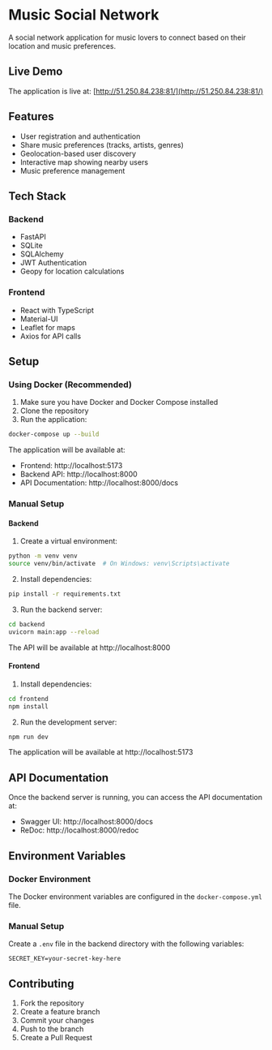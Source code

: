 # Music Social Network

A social network application for music lovers to connect based on their location and music preferences.

## Live Demo

The application is live at: [http://51.250.84.238:81/](http://51.250.84.238:81/)

## Features

- User registration and authentication
- Share music preferences (tracks, artists, genres)
- Geolocation-based user discovery
- Interactive map showing nearby users
- Music preference management

## Tech Stack

### Backend

- FastAPI
- SQLite
- SQLAlchemy
- JWT Authentication
- Geopy for location calculations

### Frontend

- React with TypeScript
- Material-UI
- Leaflet for maps
- Axios for API calls

## Setup

### Using Docker (Recommended)

1. Make sure you have Docker and Docker Compose installed
2. Clone the repository
3. Run the application:

```bash
docker-compose up --build
```

The application will be available at:

- Frontend: http://localhost:5173
- Backend API: http://localhost:8000
- API Documentation: http://localhost:8000/docs

### Manual Setup

#### Backend

1. Create a virtual environment:

```bash
python -m venv venv
source venv/bin/activate  # On Windows: venv\Scripts\activate
```

2. Install dependencies:

```bash
pip install -r requirements.txt
```

3. Run the backend server:

```bash
cd backend
uvicorn main:app --reload
```

The API will be available at http://localhost:8000

#### Frontend

1. Install dependencies:

```bash
cd frontend
npm install
```

2. Run the development server:

```bash
npm run dev
```

The application will be available at http://localhost:5173

## API Documentation

Once the backend server is running, you can access the API documentation at:

- Swagger UI: http://localhost:8000/docs
- ReDoc: http://localhost:8000/redoc

## Environment Variables

### Docker Environment

The Docker environment variables are configured in the `docker-compose.yml` file.

### Manual Setup

Create a `.env` file in the backend directory with the following variables:

```
SECRET_KEY=your-secret-key-here
```

## Contributing

1. Fork the repository
2. Create a feature branch
3. Commit your changes
4. Push to the branch
5. Create a Pull Request

